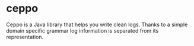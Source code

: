 ceppo
=====

Ceppo is a Java library that helps you write clean logs.
Thanks to a simple domain specific grammar log information is separated from its representation.
